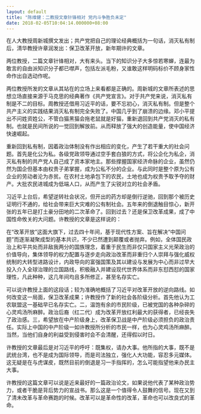 ```yaml
---
layout: default
title: "陈维健：二教授文章针锋相对 党内斗争胜负未定"
date: 2018-02-05T10:04:14.000000+08:00
---
```


在人大教授周新城撰文发出；共产党把自己的理论经典概括为一句话，消灭私有制后，清华教授许章润发出：保卫改革开放，新年期许的文章。

两位教授，二篇文章针锋相对，大有来头。当下的知识分子大多惊若寒蝉，连最为敢言的自由派知识分子都已噤声，包括左派毛粉，又谁敢这样明码标价不顾身家性命作出自选动作呢。

两位教授所发的文章从其站在的立场上来看都是正确的。周新城的文章所表述的思想立场直接来源于马克思的经典著作《共产党宣言》。对于共产党来说，消灭私有制是不二的目标。周教授还借用习近平的话，要不忘初心，消灭私有制。但是整个共产主义的实践结果消灭私有制完全失败了。中国几乎到了崩溃的边缘。邓小平提出不问姓资姓公，不管白猫黑猫会拖老鼠就是好猫，重新退回到共产党消灭的私有制。也就是民间所说的一觉回到解放前。从而释放了强大的创造能量，使中国经济快速崛起。

重新回到私有制，因着政治体制没有作出相应的变化，产生了若干重大的社会问题。首先是化公为私。各级党政领导通过空手套白狼的方式，将公企化为私企，消灭私有制的共产党人自己成了资本家地主。那些撑握国家经济命脉的企业，虽然仍然为国企但基本由权贵子弟掌握，成为公私不分的企业。与此同时是整个原为公有企业的劳动者沦为赤贫。在农村土地承包下的农民，土地也成为权贵予取予夺的财产。大批农民进城成为低端人口，从而产生了尖锐对立的社会矛盾。

习近平上台后，希望逆转社会状况，但开出的药方却是倒行逆驰，回到那个被历史证明行不通的，给社会带来巨大灾难的公有制社会。五年来的倒退触目惊心，新开张的五年已是打土豪分田地的二次革命了。回到过去？还是保卫改革成果，成了中国性命攸关的大问题。许教授的文章是这样说的：

在“改革开放”这面大旗下，过去四十年间，基于现代性方案、旨在解决“中国问题”而逐渐凝聚成型的基本共识，不少已然遭到颠覆或者抛弃。例如，全体国民政治上和平共处而非敌我两分的国族理念，着重于民生而非仅只国家主义光荣政治的价值导向，集体领导的权力配置与逐步走向政治改革而非重归个人崇拜与强化威权统制的大转型进路设计，内政导向的富强国策及其以建设与发展为中心而非过早大投入介入全球治理的立国路线，积极融入并建设现代世界体系而非东怼西怼的国家理性，凡此种种，这几年间均且多所修正，甚至名存实亡。

可以说许教授上面的这段话；较为准确地概括了习近平对改革开放的逆向路线。如何改变这一局面，保卫改革成果；许教授作了新的社会各阶级分析。首先他认为工农联盟这一基础早已名存实亡。二，温饱有余的市民阶级，已被党国的各种杂碎的心灵鸡汤所麻醉。政治后裔（红二代）成为改革开放红利最大的获得者，已经丧失了政治感。三，希望放在中产阶级身上，改革保卫战是中产阶级必须担负的政治责任。实际上中国的中产阶级一如许教授所分析的市民一样，也为心灵鸡汤所麻醉。当然，当他们自身的利益受到侵害时会不会清醒，还得假以时日。

许教授的文章最后是对习近平的呼吁：既集权，请办大事。他所指的大事，既不是武统台湾，也不是成为国际领导，而是司法独立，强化人大功能，容忍多元媒体。这无疑是在与虎谋皮，既然目前的倒退是习一手指挥的，怎么可能指望他来办民主大事。

许教授的这篇文章可以说是近来最好的一篇政治论文，如果说他代表了某种政治势力，或者干脆是背后势力的宣战书。那么这是一个值得令人鼓舞的信号。现在又到了清未改革与革命赛跑的时候。改革可以是革命性的改革，革命也可以改良式的革命。

